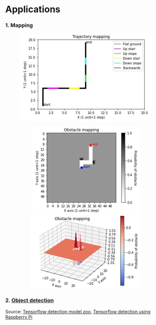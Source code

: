 # Applications

### 1. Mapping
<p align="center">
  <img src="../figures/tm.jpeg">
</p>

<p align="center">
  <img src="../figures/om2.jpeg">
  <img src="../figures/om1.jpg">
</p>

### 2. [Object detection](object_detection.py)

Source: [Tensorflow detection model zoo](https://github.com/tensorflow/models/blob/master/research/object_detection/object_detection_tutorial.ipynb), [Tensorflow detection using Raspberry Pi](https://github.com/EdjeElectronics/TensorFlow-Object-Detection-on-the-Raspberry-Pi/blob/master/Object_detection_picamera.py)
